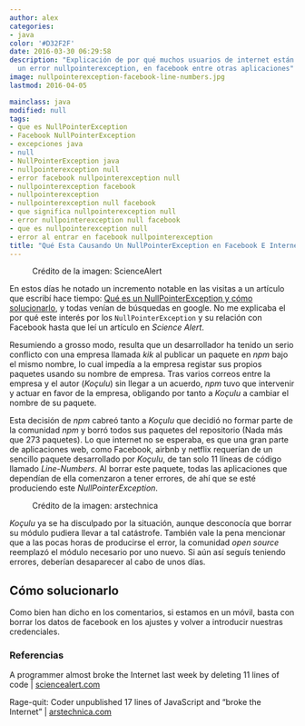 ```yaml
---
author: alex
categories:
- java
color: '#D32F2F'
date: 2016-03-30 06:29:58
description: "Explicación de por qué muchos usuarios de internet están obteniendo
  un error nullpointerexception, en facebook entre otras aplicaciones"
image: nullpointerexception-facebook-line-numbers.jpg
lastmod: 2016-04-05

mainclass: java
modified: null
tags:
- que es NullPointerException
- Facebook NullPointerException
- excepciones java
- null
- NullPointerException java
- nullpointerexception null
- error facebook nullpointerexception null
- nullpointerexception facebook
- nullpointerexception
- nullpointerexception null facebook
- que significa nullpointerexception null
- error nullpointerexception null facebook
- que es nullpointerexception null
- error al entrar en facebook nullpointerexception
title: "Qué Esta Causando Un NullPointerException en Facebook E Internet y cómo solucionarlo"
---
```


<figure>
<a href="/img/nullpointerexception-facebook-line-numbers.jpg">
<amp-img on="tap:lightbox1" role="button" tabindex="0" layout="responsive" src="/img/nullpointerexception-facebook-line-numbers.jpg" title="{{ page.title }}" alt="{{ page.title }}" width="1024px" height="415px" /></a>
<span class="image-credit">Crédito de la imagen: ScienceAlert</span>
</figure>

En estos días he notado un incremento notable en las visitas a un artículo que escribí hace tiempo: [Qué es un NullPointerException y cómo solucionarlo](/que-es-un-nullpointerexception-y-como-solucionarlo/ "Qué es un NullPointerException y cómo solucionarlo"), y todas venían de búsquedas en google. No me explicaba el por qué este interés por los `NullPointerException` y su relación con Facebook hasta que leí un artículo en _Science Alert_.

<!--more--><!--ad-->

Resumiendo a grosso modo, resulta que un desarrollador ha tenido un serio conflicto con una empresa llamada _kik_ al publicar un paquete en _npm_ bajo el mismo nombre, lo cual impedía a la empresa registar sus propios paquetes usando su nombre de empresa. Tras varios correos entre la empresa y el autor (_Koçulu_) sin llegar a un acuerdo, _npm_ tuvo que intervenir y actuar en favor de la empresa, obligando por tanto a _Koçulu_ a cambiar el nombre de su paquete.

Esta decisión de _npm_ cabreó tanto a _Koçulu_ que decidió no formar parte de la comunidad _npm_ y borró todos sus paquetes del repositorio (Nada más que 273 paquetes). Lo que internet no se esperaba, es que una gran parte de aplicaciones web, como Facebook, airbnb y netflix requerían de un sencillo paquete desarrollado por _Koçulu_, de tan solo 11 líneas de código llamado _Line-Numbers_. Al borrar este paquete, todas las aplicaciones que dependían de ella comenzaron a tener errores, de ahí que se esté produciendo este _NullPointerException_.

<figure>
<a href="/img/nullpointerexception-facebook.png"><amp-img on="tap:lightbox1" role="button" tabindex="0" layout="responsive" src="/img/nullpointerexception-facebook.png" title="{{ page.title }}" alt="{{ page.title }}" width="600px" height="226px" /></a>
<span class="image-credit">Crédito de la imagen: arstechnica</span>
</figure>

_Koçulu_ ya se ha disculpado por la situación, aunque desconocía que borrar su módulo pudiera llevar a tal catástrofe. También vale la pena mencionar que a las pocas horas de producirse el error, la comunidad _open source_ reemplazó el módulo necesario por uno nuevo. Si aún así seguís teniendo errores, deberían desaparecer al cabo de unos días.

## Cómo solucionarlo

Como bien han dicho en los comentarios, si estamos en un móvil, basta con borrar los datos de facebook en los ajustes y volver a introducir nuestras credenciales.

### Referencias

A programmer almost broke the Internet last week by deleting 11 lines of code \| [sciencealert.com](http://www.sciencealert.com/how-a-programmer-almost-broke-the-internet-by-deleting-11-lines-of-code "A programmer almost broke the Internet last week by deleting 11 lines of code")

Rage-quit: Coder unpublished 17 lines of JavaScript and “broke the Internet” \| [arstechnica.com](http://arstechnica.com/information-technology/2016/03/rage-quit-coder-unpublished-17-lines-of-javascript-and-broke-the-internet/ "Rage-quit: Coder unpublished 17 lines of JavaScript and “broke the Internet”")
